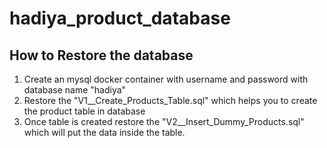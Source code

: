 # hadiya_product_database


## How to Restore the database

1. Create an mysql docker container with username and password with database name "hadiya"
2. Restore the "V1__Create_Products_Table.sql" which helps you to create the product table in database
3. Once table is created restore the "V2__Insert_Dummy_Products.sql" which will put the data inside the table.